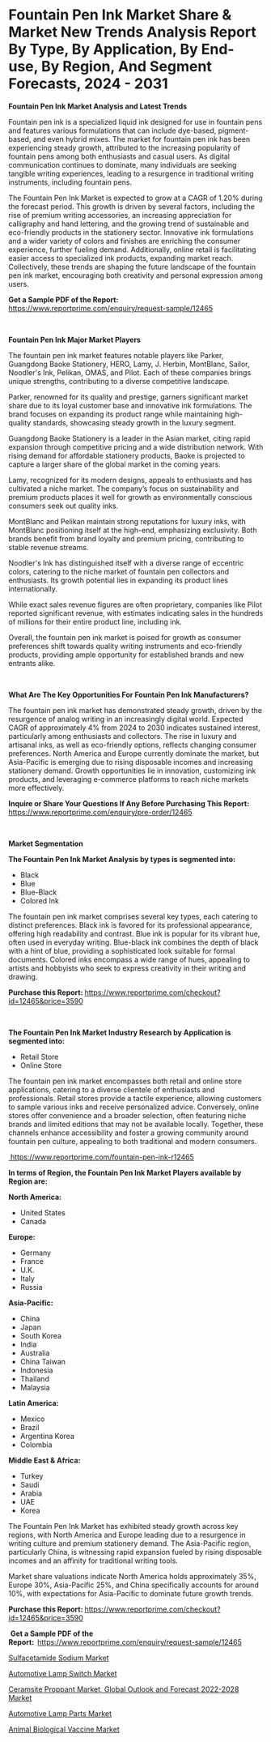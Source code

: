 <p><h1>Fountain Pen Ink Market Share & Market New Trends Analysis Report By Type, By Application, By End-use, By Region, And Segment Forecasts, 2024 - 2031</h1></p><p><strong>Fountain Pen Ink Market Analysis and Latest Trends</strong></p>
<p><p>Fountain pen ink is a specialized liquid ink designed for use in fountain pens and features various formulations that can include dye-based, pigment-based, and even hybrid mixes. The market for fountain pen ink has been experiencing steady growth, attributed to the increasing popularity of fountain pens among both enthusiasts and casual users. As digital communication continues to dominate, many individuals are seeking tangible writing experiences, leading to a resurgence in traditional writing instruments, including fountain pens.</p><p>The Fountain Pen Ink Market is expected to grow at a CAGR of 1.20% during the forecast period. This growth is driven by several factors, including the rise of premium writing accessories, an increasing appreciation for calligraphy and hand lettering, and the growing trend of sustainable and eco-friendly products in the stationery sector. Innovative ink formulations and a wider variety of colors and finishes are enriching the consumer experience, further fueling demand. Additionally, online retail is facilitating easier access to specialized ink products, expanding market reach. Collectively, these trends are shaping the future landscape of the fountain pen ink market, encouraging both creativity and personal expression among users.</p></p>
<p><strong>Get a Sample PDF of the Report:&nbsp;</strong> <a href="https://www.reportprime.com/enquiry/request-sample/12465">https://www.reportprime.com/enquiry/request-sample/12465</a></p>
<p>&nbsp;</p>
<p><strong>Fountain Pen Ink Major Market Players</strong></p>
<p><p>The fountain pen ink market features notable players like Parker, Guangdong Baoke Stationery, HERO, Lamy, J. Herbin, MontBlanc, Sailor, Noodler's Ink, Pelikan, OMAS, and Pilot. Each of these companies brings unique strengths, contributing to a diverse competitive landscape.</p><p>Parker, renowned for its quality and prestige, garners significant market share due to its loyal customer base and innovative ink formulations. The brand focuses on expanding its product range while maintaining high-quality standards, showcasing steady growth in the luxury segment.</p><p>Guangdong Baoke Stationery is a leader in the Asian market, citing rapid expansion through competitive pricing and a wide distribution network. With rising demand for affordable stationery products, Baoke is projected to capture a larger share of the global market in the coming years.</p><p>Lamy, recognized for its modern designs, appeals to enthusiasts and has cultivated a niche market. The company’s focus on sustainability and premium products places it well for growth as environmentally conscious consumers seek out quality inks.</p><p>MontBlanc and Pelikan maintain strong reputations for luxury inks, with MontBlanc positioning itself at the high-end, emphasizing exclusivity. Both brands benefit from brand loyalty and premium pricing, contributing to stable revenue streams.</p><p>Noodler's Ink has distinguished itself with a diverse range of eccentric colors, catering to the niche market of fountain pen collectors and enthusiasts. Its growth potential lies in expanding its product lines internationally.</p><p>While exact sales revenue figures are often proprietary, companies like Pilot reported significant revenue, with estimates indicating sales in the hundreds of millions for their entire product line, including ink.</p><p>Overall, the fountain pen ink market is poised for growth as consumer preferences shift towards quality writing instruments and eco-friendly products, providing ample opportunity for established brands and new entrants alike.</p></p>
<p>&nbsp;</p>
<p><strong>What Are The Key Opportunities For Fountain Pen Ink Manufacturers?</strong></p>
<p><p>The fountain pen ink market has demonstrated steady growth, driven by the resurgence of analog writing in an increasingly digital world. Expected CAGR of approximately 4% from 2024 to 2030 indicates sustained interest, particularly among enthusiasts and collectors. The rise in luxury and artisanal inks, as well as eco-friendly options, reflects changing consumer preferences. North America and Europe currently dominate the market, but Asia-Pacific is emerging due to rising disposable incomes and increasing stationery demand. Growth opportunities lie in innovation, customizing ink products, and leveraging e-commerce platforms to reach niche markets more effectively.</p></p>
<p><strong>Inquire or Share Your Questions If Any Before Purchasing This Report:</strong> <a href="https://www.reportprime.com/enquiry/pre-order/12465">https://www.reportprime.com/enquiry/pre-order/12465</a></p>
<p>&nbsp;</p>
<p><strong>Market Segmentation</strong></p>
<p><strong>The Fountain Pen Ink Market Analysis by types is segmented into:</strong></p>
<p><ul><li>Black</li><li>Blue</li><li>Blue-Black</li><li>Colored Ink</li></ul></p>
<p><p>The fountain pen ink market comprises several key types, each catering to distinct preferences. Black ink is favored for its professional appearance, offering high readability and contrast. Blue ink is popular for its vibrant hue, often used in everyday writing. Blue-black ink combines the depth of black with a hint of blue, providing a sophisticated look suitable for formal documents. Colored inks encompass a wide range of hues, appealing to artists and hobbyists who seek to express creativity in their writing and drawing.</p></p>
<p><strong>Purchase this Report:&nbsp;</strong><a href="https://www.reportprime.com/checkout?id=12465&price=3590">https://www.reportprime.com/checkout?id=12465&price=3590</a></p>
<p>&nbsp;</p>
<p><strong>The Fountain Pen Ink Market Industry Research by Application is segmented into:</strong></p>
<p><ul><li>Retail Store</li><li>Online Store</li></ul></p>
<p><p>The fountain pen ink market encompasses both retail and online store applications, catering to a diverse clientele of enthusiasts and professionals. Retail stores provide a tactile experience, allowing customers to sample various inks and receive personalized advice. Conversely, online stores offer convenience and a broader selection, often featuring niche brands and limited editions that may not be available locally. Together, these channels enhance accessibility and foster a growing community around fountain pen culture, appealing to both traditional and modern consumers.</p></p>
<p><a href="https://www.reportprime.com/fountain-pen-ink-r12465">&nbsp;https://www.reportprime.com/fountain-pen-ink-r12465</a></p>
<p><strong>In terms of Region, the Fountain Pen Ink Market Players available by Region are:</strong></p>
<p>
    <p> <strong> North America: </strong>
        <ul>
            <li>United States</li>
            <li>Canada</li>
        </ul>
        </p> 
    <p> <strong> Europe: </strong>
        <ul>
            <li>Germany</li>
            <li>France</li>
            <li>U.K.</li>
            <li>Italy</li>
            <li>Russia</li>
        </ul>
        </p> 
    <p> <strong> Asia-Pacific: </strong>
        <ul>
            <li>China</li>
            <li>Japan</li>
            <li>South Korea</li>
            <li>India</li>
            <li>Australia</li>
            <li>China Taiwan</li>
            <li>Indonesia</li>
            <li>Thailand</li>
            <li>Malaysia</li>
        </ul>
        </p> 
    <p> <strong> Latin America: </strong>
        <ul>
            <li>Mexico</li>
            <li>Brazil</li>
            <li>Argentina Korea</li>
            <li>Colombia</li>
        </ul>
        </p> 
    <p> <strong> Middle East & Africa: </strong>
        <ul>
            <li>Turkey</li>
            <li>Saudi</li>
            <li>Arabia</li>
            <li>UAE</li>
            <li>Korea</li>
        </ul>
    </p>
    </p>
<p><p>The Fountain Pen Ink Market has exhibited steady growth across key regions, with North America and Europe leading due to a resurgence in writing culture and premium stationery demand. The Asia-Pacific region, particularly China, is witnessing rapid expansion fueled by rising disposable incomes and an affinity for traditional writing tools. </p><p>Market share valuations indicate North America holds approximately 35%, Europe 30%, Asia-Pacific 25%, and China specifically accounts for around 10%, with expectations for Asia-Pacific to dominate future growth trends.</p></p>
<p><strong>Purchase this Report: </strong><a href="https://www.reportprime.com/checkout?id=12465&price=3590">https://www.reportprime.com/checkout?id=12465&price=3590</a></p>
<p>&nbsp;<strong>Get a Sample PDF of the Report:&nbsp;&nbsp;</strong><a href="https://www.reportprime.com/enquiry/request-sample/12465">https://www.reportprime.com/enquiry/request-sample/12465</a></p>
<p><strong></strong></p>
<p><p><a href="https://medium.com/@chadlabadie2023/future-of-innovation-global-sulfacetamide-sodium-market-growth-and-opportunities-2024-2031-fae6acf0c249">Sulfacetamide Sodium Market</a></p><p><a href="https://issuu.com/reportprime-2/docs/automotive-lamp-switch-market-size-_b00a7a8a235b9b">Automotive Lamp Switch Market</a></p><p><a href="https://www.linkedin.com/pulse/ceramsite-proppant-market-global-outlook-forecast-2022-2028-dauee?trackingId=6tX8kMIpTWCfUPP8iQe5Fw%3D%3D">Ceramsite Proppant Market, Global Outlook and Forecast 2022-2028 Market</a></p><p><a href="https://issuu.com/reportprime-2/docs/automotive-lamp-parts-market-size-2_260a3e96f21a83">Automotive Lamp Parts Market</a></p><p><a href="https://medium.com/@chadlabadie2023/animal-biological-vaccine-market-global-market-trends-and-market-forecast-2024-2031-85f8c295d727">Animal Biological Vaccine Market</a></p></p>